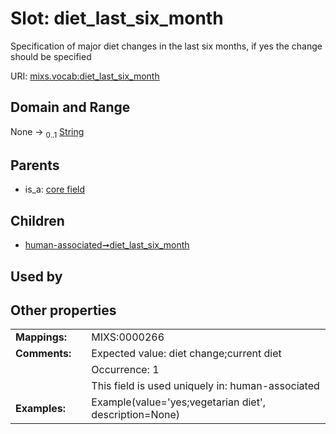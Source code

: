 
# Slot: diet_last_six_month


Specification of major diet changes in the last six months, if yes the change should be specified

URI: [mixs.vocab:diet_last_six_month](https://w3id.org/mixs/vocab/diet_last_six_month)


## Domain and Range

None &#8594;  <sub>0..1</sub> [String](types/String.md)

## Parents

 *  is_a: [core field](core_field.md)

## Children

 *  [human-associated➞diet_last_six_month](human_associated_diet_last_six_month.md)

## Used by


## Other properties

|  |  |  |
| --- | --- | --- |
| **Mappings:** | | MIXS:0000266 |
| **Comments:** | | Expected value: diet change;current diet |
|  | | Occurrence: 1 |
|  | | This field is used uniquely in: human-associated |
| **Examples:** | | Example(value='yes;vegetarian diet', description=None) |

